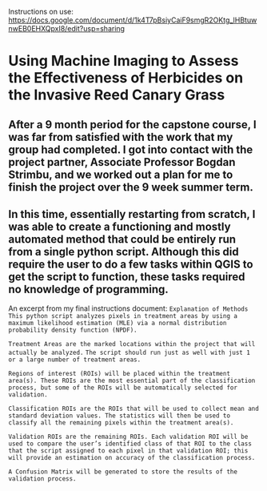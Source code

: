 Instructions on use: https://docs.google.com/document/d/1k4T7pBsiyCaiF9smgR2OKtg_lHBtuwnwEB0EHXQpxI8/edit?usp=sharing
# Using Machine Imaging to Assess the Effectiveness of Herbicides on the Invasive Reed Canary Grass

## After a 9 month period for the capstone course, I was far from satisfied with the work that my group had completed. I got into contact with the project partner, Associate Professor Bogdan Strimbu, and we worked out a plan for me to finish the project over the 9 week summer term.
## In this time, essentially restarting from scratch, I was able to create a functioning and mostly automated method that could be entirely run from a single python script. Although this did require the user to do a few tasks within QGIS to get the script to function, these tasks required no knowledge of programming. 




An excerpt from my final instructions document:
`Explanation of Methods`
`This python script analyzes pixels in treatment areas by using a maximum likelihood estimation (MLE) via a normal distribution probability density function (NPDF).`


`Treatment Areas are the marked locations within the project that will actually be analyzed.`
`The script should run just as well with just 1 or a large number of treatment areas.`

`Regions of interest (ROIs) will be placed within the treatment area(s). These ROIs are the most essential part of the classification process, but some of the ROIs will be automatically selected for validation.`


`Classification ROIs are the ROIs that will be used to collect mean and standard deviation values. The statistics will then be used to classify all the remaining pixels within the treatment area(s).`


`Validation ROIs are the remaining ROIs. Each validation ROI will be used to compare the user’s identified class of that ROI to the class that the script assigned to each pixel in that validation ROI; this will provide an estimation on accuracy of the classification process.`

`A Confusion Matrix will be generated to store the results of the validation process.`
